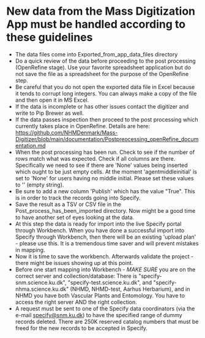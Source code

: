 # New data from the Mass Digitization App must be handled according to these guidelines

- The data files come into Exported_from_app_data_files directory
- Do a quick review of the data before proceeding to the post processing (OpenRefine stage). Use your favorite spreadsheet application but do not save the file as a spreadsheet for the purpose of the OpenRefine step.
- Be careful that you do not open the exported data file in Excel because it tends to corrupt long integers. You can always make a copy of the file and then open it in MS Excel.
- If the data is incomplete or has other issues contact the digitizer and write to Pip Brewer as well.
- If the data passes inspection then proceed to the post processing which currently takes place in OpenRefine. Details are here: https://github.com/NHMDenmark/Mass-Digitizer/blob/main/documentation/Postpreocessing_openRefine_documentation.md 
- When the post processing has been run. Check to see if the number of rows match what was expected. Check if all columns are there. Specifically we need to see if there are 'None' values being inserted which ought to be just empty cells. At the moment 'agentmiddleinitial' is set to 'None' for users having no middle initial. Please set these values to '' (empty string).  
- Be sure to add a new column 'Publish' which has the value "True". This is in order to track the records going into Specify.
- Save the result as a TSV or CSV file in the Post_process_has_been_imported directory. Now might be a good time to have another set of eyes looking at the data.
- At this step the data is ready for import into the live Specify portal through Workbench.
When you have done a successful import into Specify through Workbench, then there will be an existing 'upload plan' - please use this. It is a tremendous time saver and will prevent mistakes in mapping.
- Now it is time to save the workbench. Afterwards validate the project - there might be issues showing up at this point.  
- Before one start mapping into Workbench - _MAKE SURE_ you are on the correct server and collection/database: There is "specify-snm.science.ku.dk", "specify-test.science.ku.dk", and "specify-nhma.science.ku.dk" (NHMD, NHMD-test, Aarhus Herbarium), and in NHMD you have both Vascular Plants and Entomology. You have to access the right server AND the right collection.
- A request must be sent to one of the Specify data coordinators (via the e-mail specify@snm.ku.dk) to have the specified range of dummy records deleted. There are 250K reserved catalog numbers that must be freed for the new records to be accepted in Specify.



